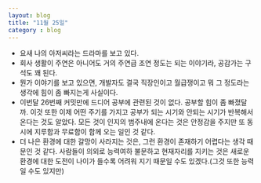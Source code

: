 ```yaml
---
layout: blog
title: "11월 25일"
category : blog
---
```




- 요새 나의 아저씨라는 드라마를 보고 있다.
- 회사 생활이 주연은 아니어도 거의 주연급 조연 정도는 되는 이야기라, 공감가는 구석도 꽤 된다.
- 뭔가 이야기를 보고 있으면, 개발자도 결국 직장인이고 월급쟁이고 뭐 그 정도라는 생각에 힘이 좀 빠지는게 사실이다.
- 이번달 26번째 커밋만에 드디어 공부에 관련된 것이 없다. 공부할 힘이 좀 빠졌달까. 이것 또한 이제 어떤 주기를 가지고 공부가 되는 시기와 안되는 시기가 반복해서 온다는 것도 알았다. 모든 것이 인지의 범주내에 온다는 것은 안정감을 주지만 또 동시에 지루함과 무료함이 함께 오는 일인 것 같다.
- 더 나은 환경에 대한 갈망이 사라지는 것은, 그런 환경이 존재하기 어렵다는 생각 때문인 것 같다. 사람들이 의외로 능력여하 불문하고 현재자리를 지키는 것은 새로운 환경에 대한 도전이 나이가 들수록 어려워 지기 때문일 수도 있겠다.(그것 또한 능력일 수도 있지만)
